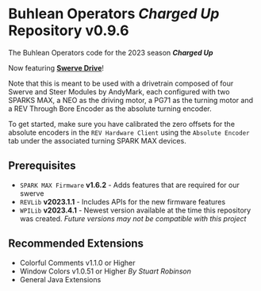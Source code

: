 # Buhlean Operators ***Charged Up*** Repository v0.9.6

The Buhlean Operators code for the 2023 season ***Charged Up***

Now featuring <ins>**Swerve Drive**</ins>!

Note that this is meant to be used with a drivetrain composed of four Swerve and Steer Modules by AndyMark, each configured with two SPARKS MAX, a NEO as the driving motor, a PG71 as the turning motor and a REV Through Bore Encoder as the absolute turning encoder.

To get started, make sure you have calibrated the zero offsets for the absolute encoders in the `REV Hardware Client` using the `Absolute Encoder` tab under the associated turning SPARK MAX devices.

## Prerequisites
* `SPARK MAX Firmware` **v1.6.2** - Adds features that are required for our swerve
* `REVLib` **v2023.1.1** - Includes APIs for the new firmware features
* `WPILib` **v2023.4.1** - Newest version available at the time this repository was created. *Future versions may not be compatible with this project*

## Recommended Extensions
* Colorful Comments v1.1.0 or Higher
* Window Colors v1.0.51 or Higher *By Stuart Robinson*
* General Java Extensions